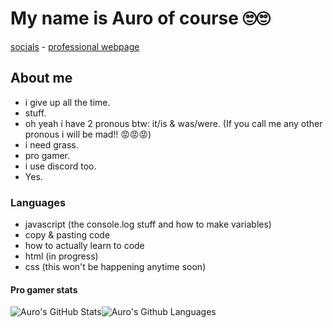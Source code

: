 # My name is Auro of course 🙄🙄

[socials](https://bio.link/Aurolytical/) - [professional webpage](https://aurolytical.github.io/)

## About me

- i give up all the time.
- stuff.
- oh yeah i have 2 pronous btw: it/is & was/were. (If you call me any other pronous i will be mad!! 😡😡😡)
- i need grass.
- pro gamer.
- i use discord too.
- Yes.

### Languages
- javascript (the console.log stuff and how to make variables)
- copy & pasting code
- how to actually learn to code
- html (in progress)
- css (this won't be happening anytime soon)

#### Pro gamer stats

![Auro's GitHub Stats](https://github-readme-stats.vercel.app/api?username=Aurolytical&show_icons=true&theme=tokyonight)![Auro's Github Languages](https://github-readme-stats.vercel.app/api/top-langs/?username=Aurolytical&theme=tokyonight)
